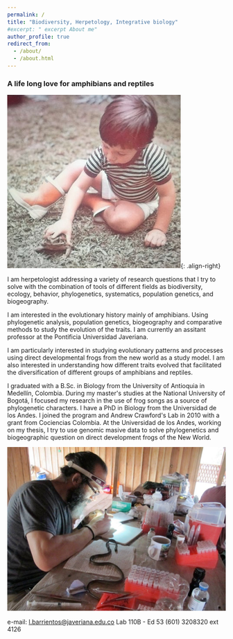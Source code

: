```yaml
---
permalink: /
title: "Biodiversity, Herpetology, Integrative biology"
#excerpt: " excerpt About me"
author_profile: true
redirect_from: 
  - /about/
  - /about.html
---
```


### A life long love for amphibians and reptiles

![](/images/herpLove_Lucas.jpeg){: .align-right}

I am herpetologist addressing a variety of research questions that I try to solve with the combination of tools of different fields as biodiversity, ecology, behavior, phylogenetics, systematics, population genetics, and biogeography.

I am interested in the evolutionary history mainly of amphibians. Using phylogenetic analysis, population genetics, biogeography and comparative methods to study the evolution of the traits. I am currently an assitant professor at the Pontificia Universidad Javeriana.

I am particularly interested in studying evolutionary patterns and processes using direct developmental frogs from the new world as a study model. I am also interested in understanding how different traits evolved that facilitated the diversification of different groups of amphibians and reptiles.

I graduated with a B.Sc. in Biology from the University of Antioquia in Medellín, Colombia. During my master's studies at the National University of Bogotá, I focused my research in the use of frog songs as a source of phylogenetic characters. I have a PhD in Biology from the Universidad de los Andes. I joined the program and Andrew Crawford's Lab in 2010 with a grant from Cociencias Colombia. At the Universidad de los Andes, working on my thesis, I try to use genomic masive data to solve phylogenetics and biogeographic question on direct development frogs of the New World.

![](/images/2016_canocristales.jpeg "a title")

e-mail: l.barrientos@javeriana.edu.co
Lab 110B - Ed 53
(601) 3208320 ext 4126
